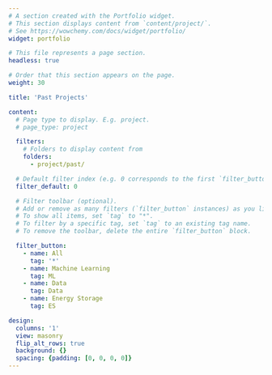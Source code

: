```yaml
---
# A section created with the Portfolio widget.
# This section displays content from `content/project/`.
# See https://wowchemy.com/docs/widget/portfolio/
widget: portfolio

# This file represents a page section.
headless: true

# Order that this section appears on the page.
weight: 30

title: 'Past Projects'

content:
  # Page type to display. E.g. project.
  # page_type: project

  filters:
    # Folders to display content from
    folders:
      - project/past/

  # Default filter index (e.g. 0 corresponds to the first `filter_button` instance below).
  filter_default: 0

  # Filter toolbar (optional).
  # Add or remove as many filters (`filter_button` instances) as you like.
  # To show all items, set `tag` to "*".
  # To filter by a specific tag, set `tag` to an existing tag name.
  # To remove the toolbar, delete the entire `filter_button` block.

  filter_button:
    - name: All
      tag: '*'
    - name: Machine Learning
      tag: ML
    - name: Data
      tag: Data
    - name: Energy Storage
      tag: ES

design:
  columns: '1'
  view: masonry
  flip_alt_rows: true
  background: {}
  spacing: {padding: [0, 0, 0, 0]}
---
```

